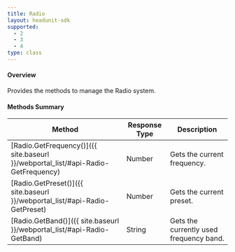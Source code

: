 ```yaml
---
title: Radio
layout: headunit-sdk
supported:
  - 2
  - 3
  - 4
type: class
---
```


#### Overview

Provides the methods to manage the Radio system.

#### Methods Summary

Method | Response Type | Description
-----|----|----
[Radio.GetFrequency()]({{ site.baseurl }}/webportal_list/#api-Radio-GetFrequency) | Number| Gets the current frequency.
[Radio.GetPreset()]({{ site.baseurl }}/webportal_list/#api-Radio-GetPreset) | Number| Gets the current preset.
[Radio.GetBand()]({{ site.baseurl }}/webportal_list/#api-Radio-GetBand) | String| Gets the currently used frequency band.
